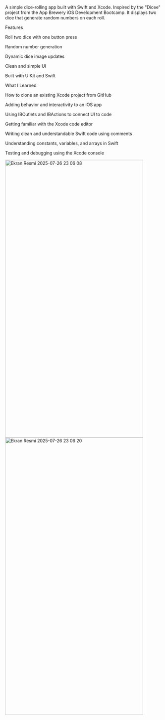 A simple dice-rolling app built with Swift and Xcode. Inspired by the "Dicee" project from the App Brewery iOS Development Bootcamp. It displays two dice that generate random numbers on each roll.

Features

Roll two dice with one button press

Random number generation

Dynamic dice image updates

Clean and simple UI

Built with UIKit and Swift

What I Learned

How to clone an existing Xcode project from GitHub

Adding behavior and interactivity to an iOS app

Using IBOutlets and IBActions to connect UI to code

Getting familiar with the Xcode code editor

Writing clean and understandable Swift code using comments

Understanding constants, variables, and arrays in Swift

Testing and debugging using the Xcode console

<img width="445" height="891" alt="Ekran Resmi 2025-07-26 23 06 08" src="https://github.com/user-attachments/assets/b4ea4366-3bd5-4828-a198-6bfcf207bc11" />
<img width="445" height="891" alt="Ekran Resmi 2025-07-26 23 06 20" src="https://github.com/user-attachments/assets/4095fa65-63c1-4e86-ab39-2bc05a9f6d45" />
